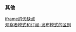 ### 其他

<div><a href="https://github.com/Michael-lzg/weekly-interview/issues/5" target="blank">iframe的优缺点</a></div>
<div><a href="https://github.com/Michael-lzg/weekly-interview/issues/5" target="blank">观察者模式和订阅-发布模式的区别</a></div>
